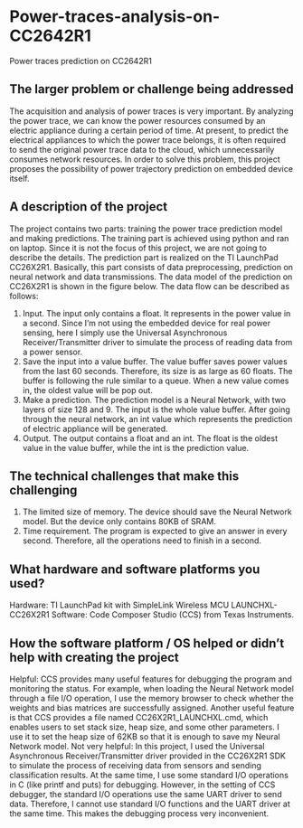 # Power-traces-analysis-on-CC2642R1
Power traces prediction on CC2642R1

## The larger problem or challenge being addressed
The acquisition and analysis of power traces is very important. By analyzing the power trace, we can know the power resources consumed by an electric appliance during a certain period of time. At present, to predict the electrical appliances to which the power trace belongs, it is often required to send the original power trace data to the cloud, which unnecessarily consumes network resources. In order to solve this problem, this project proposes the possibility of power trajectory prediction on embedded device itself.

## A description of the project
The project contains two parts: training the power trace prediction model and making predictions. The training part is achieved using python and ran on laptop. Since it is not the focus of this project, we are not going to describe the details. 
The prediction part is realized on the TI LaunchPad CC26X2R1. Basically, this part consists of data preprocessing, prediction on neural network and data transmissions. The data model of the prediction on CC26X2R1 is shown in the figure below. The data flow can be described as follows:

1. Input. The input only contains a float. It represents in the power value in a second. Since I’m not using the embedded device for real power sensing, here I simply use the Universal Asynchronous Receiver/Transmitter driver to simulate the process of reading data from a power sensor.
2. Save the input into a value buffer. The value buffer saves power values from the last 60 seconds. Therefore, its size is as large as 60 floats. The buffer is following the rule similar to a queue. When a new value comes in, the oldest value will be pop out.
3. Make a prediction. The prediction model is a Neural Network, with two layers of size 128 and 9. The input is the whole value buffer. After going through the neural network, an int value which represents the prediction of electric appliance will be generated.
4. Output. The output contains a float and an int. The float is the oldest value in the value buffer, while the int is the prediction value.

## The technical challenges that make this challenging
1.	The limited size of memory. The device should save the Neural Network model. But the device only contains 80KB of SRAM. 
2.	Time requirement. The program is expected to give an answer in every second. Therefore, all the operations need to finish in a second.

##	What hardware and software platforms you used?
Hardware: TI LaunchPad kit with SimpleLink Wireless MCU LAUNCHXL-CC26X2R1
Software: Code Composer Studio (CCS) from Texas Instruments.

##	How the software platform / OS helped or didn’t help with creating the project
Helpful:
CCS provides many useful features for debugging the program and monitoring the status. For example, when loading the Neural Network model through a file I/O operation, I use the memory browser to check whether the weights and bias matrices are successfully assigned.
Another useful feature is that CCS provides a file named CC26X2R1_LAUNCHXL.cmd, which enables users to set stack size, heap size, and some other parameters. I use it to set the heap size of 62KB so that it is enough to save my Neural Network model.
Not very helpful:
In this project, I used the Universal Asynchronous Receiver/Transmitter driver provided in the CC26X2R1 SDK to simulate the process of receiving data from sensors and sending classification results. At the same time, I use some standard I/O operations in C (like printf and puts) for debugging. However, in the setting of CCS debugger, the standard I/O operations use the same UART driver to send data. Therefore, I cannot use standard I/O functions and the UART driver at the same time. This makes the debugging process very inconvenient.
